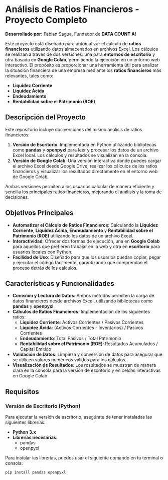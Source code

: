 # **Análisis de Ratios Financieros - Proyecto Completo**

**Desarrollado por:** Fabian Sagua, Fundador de **DATA COUNT AI**

Este proyecto está diseñado para automatizar el cálculo de **ratios financieros** utilizando datos almacenados en archivos Excel. Los cálculos se realizan a través de dos versiones: una para **entornos de escritorio** y otra basada en **Google Colab**, permitiendo la ejecución en un entorno web interactivo. El propósito es proporcionar una herramienta útil para analizar la situación financiera de una empresa mediante los **ratios financieros** más relevantes, tales como:

- **Liquidez Corriente**
- **Liquidez Ácida**
- **Endeudamiento**
- **Rentabilidad sobre el Patrimonio (ROE)**

## **Descripción del Proyecto**

Este repositorio incluye dos versiones del mismo análisis de ratios financieros:

1. **Versión de Escritorio**: Implementada en Python utilizando bibliotecas como **pandas** y **openpyxl** para leer y procesar los datos de un archivo Excel local. Los cálculos y resultados se visualizan en la consola.
2. **Versión de Google Colab**: Una versión interactiva donde puedes cargar el archivo Excel desde Google Drive, realizar los cálculos de los ratios financieros y visualizar los resultados directamente en el entorno web de Google Colab.

Ambas versiones permiten a los usuarios calcular de manera eficiente y sencilla los principales ratios financieros, mejorando el análisis y la toma de decisiones.

## **Objetivos Principales**

- **Automatizar el Cálculo de Ratios Financieros**: Calculando la **Liquidez Corriente**, **Liquidez Ácida**, **Endeudamiento** y **Rentabilidad sobre el Patrimonio (ROE)** utilizando los datos de un archivo Excel.
- **Interactividad**: Ofrecer dos formas de ejecución, una en **Google Colab** para aquellos que prefieren trabajar en la web y otra en **escritorio** para usuarios locales con Python.
- **Facilidad de Uso**: Diseñado para que los usuarios puedan copiar, pegar y ejecutar el código fácilmente, garantizando que comprendan el proceso detrás de los cálculos.

## **Características y Funcionalidades**

- **Conexión y Lectura de Datos**: Ambos métodos permiten la carga de datos financieros desde archivos Excel, utilizando bibliotecas como **pandas** y **openpyxl**.
- **Cálculos de Ratios Financieros**: Implementación de los siguientes ratios:
  - **Liquidez Corriente**: Activos Corrientes / Pasivos Corrientes
  - **Liquidez Ácida**: (Activos Corrientes - Inventarios) / Pasivos Corrientes
  - **Endeudamiento**: Total Pasivos / Total Patrimonio
  - **Rentabilidad sobre el Patrimonio (ROE)**: Resultados Acumulados / Capital Emitido
- **Validación de Datos**: Limpieza y conversión de datos para asegurar que se utilicen valores numéricos válidos para los cálculos.
- **Visualización de Resultados**: Los resultados se muestran de manera clara en la consola para la versión de escritorio y en celdas interactivas en Google Colab.

## **Requisitos**

### **Versión de Escritorio (Python)**
Para ejecutar la versión de escritorio, asegúrate de tener instaladas las siguientes librerías:

- **Python 3.x**
- **Librerías necesarias**:
  - pandas
  - openpyxl

Para instalar las librerías, puedes usar el siguiente comando en tu terminal o consola:

```bash
pip install pandas openpyxl
